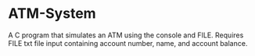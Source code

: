 # ATM-System

A C program that simulates an ATM using the console and FILE. Requires FILE txt file input containing account number, name, and account balance.
